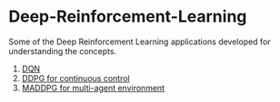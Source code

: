 # Deep-Reinforcement-Learning

Some of the Deep Reinforcement Learning applications developed for understanding the concepts. 

 1. [DQN](DQN-Banana-World-Navigation-UnityEnv/Report.md) 
 2. [DDPG for continuous control](DDPG-Banana-World-Navigation-UnityEnv/Report.md)
 3. [MADDPG for multi-agent environment](MADDPG-Tennis-UnityEnv/Report.md)
